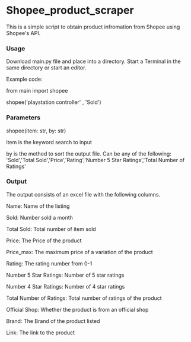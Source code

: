 # Shopee_product_scraper
This is a simple script to obtain product infromation from Shopee using Shopee's API. 

### Usage
Download main.py file and place into a directory. Start a Terminal in the same directory or start an editor.

Example code:

from main import shopee

shopee('playstation controller' , 'Sold')

### Parameters
shopee(item: str, by: str)

item is the keyword search to input 

by is the method to sort the output file. Can be any of the following: 'Sold','Total Sold','Price','Rating','Number 5 Star Ratings','Total Number of Ratings'

### Output
The output consists of an excel file with the following columns.

Name: Name of the listing 

Sold: Number sold a month

Total Sold: Total number of item sold

Price: The Price of the product 

Price_max: The maximum price of a variation of the product

Rating: The rating number from 0-1

Number 5 Star Ratings: Number of 5 star ratings

Number 4 Star Ratings: Number of 4 star ratings

Total Number of Ratings: Total number of ratings of the product

Official Shop: Whether the product is from an official shop

Brand: The Brand of the product listed

Link: The link to the product 
